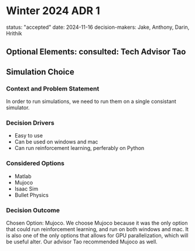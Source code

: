 # Winter 2024 ADR 1

status: "accepted"
date: 2024-11-16
decision-makers: Jake, Anthony, Darin, Hrithik

Optional Elements:
consulted: Tech Advisor Tao
---

## Simulation Choice

### Context and Problem Statement

In order to run simulations, we need to run them on a single consistant simulator.

### Decision Drivers

* Easy to use
* Can be used on windows and mac
* Can run reinforcement learning, perferably on Python

### Considered Options

* Matlab
* Mujoco
* Isaac Sim
* Bullet Physics

### Decision Outcome

Chosen Option: Mujoco. We choose Mujoco because it was the only option that could run reinforcement learning, and run on both windows and mac. It is also one of the only options that allows for GPU parallelization, which will be useful alter. Our advisor Tao recommended Mujoco as well.